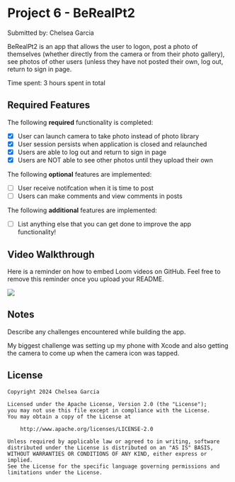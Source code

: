 # Project 6 - BeRealPt2

Submitted by: Chelsea Garcia

BeRealPt2 is an app that allows the user to logon, post a photo of themselves (whether directly from the camera or from their photo gallery), see photos of other users (unless they have not posted their own, log out, return to sign in page.

Time spent: 3 hours spent in total

## Required Features

The following **required** functionality is completed:

- [X] User can launch camera to take photo instead of photo library
- [X] User session persists when application is closed and relaunched
- [X] Users are able to log out and return to sign in page
- [X] Users are NOT able to see other photos until they upload their own	
 
The following **optional** features are implemented:

- [ ] User receive notifcation when it is time to post
- [ ] Users can make comments and view comments in posts	

The following **additional** features are implemented:

- [ ] List anything else that you can get done to improve the app functionality!

## Video Walkthrough

Here is a reminder on how to embed Loom videos on GitHub. Feel free to remove this reminder once you upload your README. 
<div>
    <a href="https://www.loom.com/share/5616daf720e34fa4b723e8039ad96260">
    </a>
    <a href="https://www.loom.com/share/5616daf720e34fa4b723e8039ad96260">
      <img style="max-width:300px;" src="https://cdn.loom.com/sessions/thumbnails/5616daf720e34fa4b723e8039ad96260-with-play.gif">
    </a>
  </div>

## Notes

Describe any challenges encountered while building the app.

My biggest challenge was setting up my phone with Xcode and also getting the camera to come up when the camera icon was tapped.

## License

    Copyright 2024 Chelsea Garcia

    Licensed under the Apache License, Version 2.0 (the "License");
    you may not use this file except in compliance with the License.
    You may obtain a copy of the License at

        http://www.apache.org/licenses/LICENSE-2.0

    Unless required by applicable law or agreed to in writing, software
    distributed under the License is distributed on an "AS IS" BASIS,
    WITHOUT WARRANTIES OR CONDITIONS OF ANY KIND, either express or implied.
    See the License for the specific language governing permissions and
    limitations under the License.
